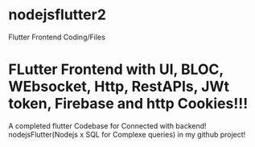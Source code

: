 # nodejsflutter2
Flutter Frontend Coding/Files
# FLutter Frontend with UI, BLOC, WEbsocket, Http, RestAPIs, JWt token, Firebase and http Cookies!!!
A completed flutter Codebase for Connected with backend! nodejsFlutter(Nodejs x SQL for Complexe queries) in my github project!
